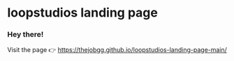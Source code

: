 # loopstudios landing page
### Hey there!

Visit the page
  👉 https://thejobgg.github.io/loopstudios-landing-page-main/
